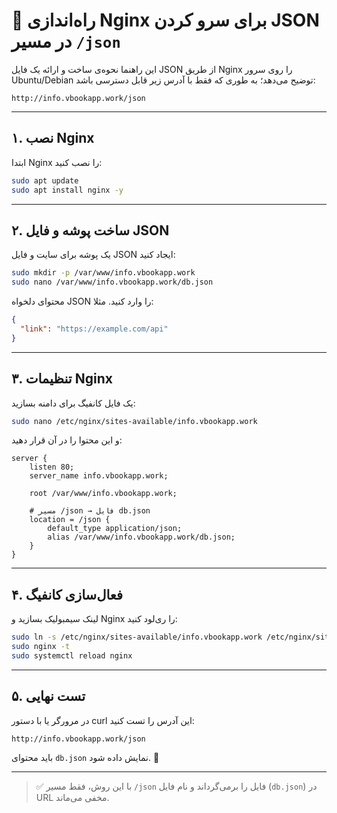 # 📖 راه‌اندازی Nginx برای سرو کردن JSON در مسیر `/json`

این راهنما نحوه‌ی ساخت و ارائه یک فایل JSON از طریق Nginx را روی سرور Ubuntu/Debian توضیح می‌دهد؛ به طوری که فقط با آدرس زیر قابل دسترسی باشد:

```
http://info.vbookapp.work/json
```

---

## ۱. نصب Nginx

ابتدا Nginx را نصب کنید:

```bash
sudo apt update
sudo apt install nginx -y
```

---

## ۲. ساخت پوشه و فایل JSON

یک پوشه برای سایت و فایل JSON ایجاد کنید:

```bash
sudo mkdir -p /var/www/info.vbookapp.work
sudo nano /var/www/info.vbookapp.work/db.json
```

محتوای دلخواه JSON را وارد کنید. مثلا:

```json
{
  "link": "https://example.com/api"
}
```

---

## ۳. تنظیمات Nginx

یک فایل کانفیگ برای دامنه بسازید:

```bash
sudo nano /etc/nginx/sites-available/info.vbookapp.work
```

و این محتوا را در آن قرار دهید:

```nginx
server {
    listen 80;
    server_name info.vbookapp.work;

    root /var/www/info.vbookapp.work;

    # مسیر /json → فایل db.json
    location = /json {
        default_type application/json;
        alias /var/www/info.vbookapp.work/db.json;
    }
}
```

---

## ۴. فعال‌سازی کانفیگ

لینک سیمبولیک بسازید و Nginx را ری‌لود کنید:

```bash
sudo ln -s /etc/nginx/sites-available/info.vbookapp.work /etc/nginx/sites-enabled/
sudo nginx -t
sudo systemctl reload nginx
```

---

## ۵. تست نهایی

در مرورگر یا با دستور curl این آدرس را تست کنید:

```
http://info.vbookapp.work/json
```

باید محتوای `db.json` نمایش داده شود. 🎉

---

> ✅ با این روش، فقط مسیر `/json` فایل را برمی‌گرداند و نام فایل (`db.json`) در URL مخفی می‌ماند.
